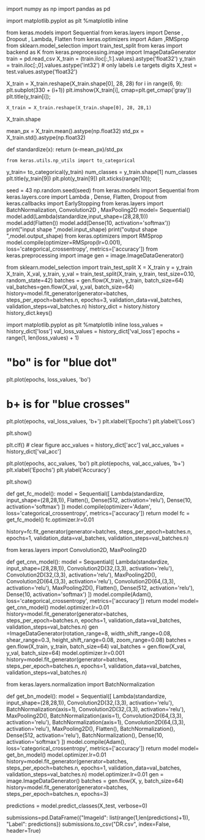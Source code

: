 
import numpy as np 
import pandas as pd 

import matplotlib.pyplot as plt
%matplotlib inline

from keras.models import Sequential
from keras.layers import Dense , Dropout , Lambda, Flatten
from keras.optimizers import Adam ,RMSprop
from sklearn.model_selection import train_test_split
from keras import  backend as K
from keras.preprocessing.image import ImageDataGenerator
train = pd.read_csv
X_train = (train.iloc[:,1:].values).astype('float32')
y_train = train.iloc[:,0].values.astype('int32') # only labels i.e targets digits
X_test = test.values.astype('float32')

X_train = X_train.reshape(X_train.shape[0], 28, 28)
for i in range(6, 9):
    plt.subplot(330 + (i+1))
    plt.imshow(X_train[i], cmap=plt.get_cmap('gray'))
    plt.title(y_train[i]);

    X_train = X_train.reshape(X_train.shape[0], 28, 28,1)
X_train.shape

mean_px = X_train.mean().astype(np.float32)
std_px = X_train.std().astype(np.float32)

def standardize(x): 
    return (x-mean_px)/std_px

    from keras.utils.np_utils import to_categorical
y_train= to_categorical(y_train)
num_classes = y_train.shape[1]
num_classes
plt.title(y_train[9])
plt.plot(y_train[9])
plt.xticks(range(10));

seed = 43
np.random.seed(seed)
from keras.models import  Sequential
from keras.layers.core import  Lambda , Dense, Flatten, Dropout
from keras.callbacks import EarlyStopping
from keras.layers import BatchNormalization, Convolution2D , MaxPooling2D
model= Sequential()
model.add(Lambda(standardize,input_shape=(28,28,1)))
model.add(Flatten())
model.add(Dense(10, activation='softmax'))
print("input shape ",model.input_shape)
print("output shape ",model.output_shape)
from keras.optimizers import RMSprop
model.compile(optimizer=RMSprop(lr=0.001),
 loss='categorical_crossentropy',
 metrics=['accuracy'])
 from keras.preprocessing import image
gen = image.ImageDataGenerator()

from sklearn.model_selection import train_test_split
X = X_train
y = y_train
X_train, X_val, y_train, y_val = train_test_split(X_train, y_train, test_size=0.10, random_state=42)
batches = gen.flow(X_train, y_train, batch_size=64)
val_batches=gen.flow(X_val, y_val, batch_size=64)
history=model.fit_generator(generator=batches, steps_per_epoch=batches.n, epochs=3, 
                    validation_data=val_batches, validation_steps=val_batches.n)
history_dict = history.history
history_dict.keys()

import matplotlib.pyplot as plt
%matplotlib inline
loss_values = history_dict['loss']
val_loss_values = history_dict['val_loss']
epochs = range(1, len(loss_values) + 1)

# "bo" is for "blue dot"
plt.plot(epochs, loss_values, 'bo')
# b+ is for "blue crosses"
plt.plot(epochs, val_loss_values, 'b+')
plt.xlabel('Epochs')
plt.ylabel('Loss')

plt.show()

plt.clf()   # clear figure
acc_values = history_dict['acc']
val_acc_values = history_dict['val_acc']

plt.plot(epochs, acc_values, 'bo')
plt.plot(epochs, val_acc_values, 'b+')
plt.xlabel('Epochs')
plt.ylabel('Accuracy')

plt.show()


def get_fc_model():
    model = Sequential([
        Lambda(standardize, input_shape=(28,28,1)),
        Flatten(),
        Dense(512, activation='relu'),
        Dense(10, activation='softmax')
        ])
    model.compile(optimizer='Adam', loss='categorical_crossentropy',
                  metrics=['accuracy'])
    return model
fc = get_fc_model()
fc.optimizer.lr=0.01

history=fc.fit_generator(generator=batches, steps_per_epoch=batches.n, epochs=1, 
                    validation_data=val_batches, validation_steps=val_batches.n)

from keras.layers import Convolution2D, MaxPooling2D

def get_cnn_model():
    model = Sequential([
        Lambda(standardize, input_shape=(28,28,1)),
        Convolution2D(32,(3,3), activation='relu'),
        Convolution2D(32,(3,3), activation='relu'),
        MaxPooling2D(),
        Convolution2D(64,(3,3), activation='relu'),
        Convolution2D(64,(3,3), activation='relu'),
        MaxPooling2D(),
        Flatten(),
        Dense(512, activation='relu'),
        Dense(10, activation='softmax')
        ])
    model.compile(Adam(), loss='categorical_crossentropy',
                  metrics=['accuracy'])
    return model
model= get_cnn_model()
model.optimizer.lr=0.01
history=model.fit_generator(generator=batches, steps_per_epoch=batches.n, epochs=1, 
                    validation_data=val_batches, validation_steps=val_batches.n)
gen =ImageDataGenerator(rotation_range=8, width_shift_range=0.08, shear_range=0.3,
                               height_shift_range=0.08, zoom_range=0.08)
batches = gen.flow(X_train, y_train, batch_size=64)
val_batches = gen.flow(X_val, y_val, batch_size=64)
model.optimizer.lr=0.001
history=model.fit_generator(generator=batches, steps_per_epoch=batches.n, epochs=1, 
                    validation_data=val_batches, validation_steps=val_batches.n)

from keras.layers.normalization import BatchNormalization

def get_bn_model():
    model = Sequential([
        Lambda(standardize, input_shape=(28,28,1)),
        Convolution2D(32,(3,3), activation='relu'),
        BatchNormalization(axis=1),
        Convolution2D(32,(3,3), activation='relu'),
        MaxPooling2D(),
        BatchNormalization(axis=1),
        Convolution2D(64,(3,3), activation='relu'),
        BatchNormalization(axis=1),
        Convolution2D(64,(3,3), activation='relu'),
        MaxPooling2D(),
        Flatten(),
        BatchNormalization(),
        Dense(512, activation='relu'),
        BatchNormalization(),
        Dense(10, activation='softmax')
        ])
    model.compile(Adam(), loss='categorical_crossentropy', metrics=['accuracy'])
    return model
model= get_bn_model()
model.optimizer.lr=0.01
history=model.fit_generator(generator=batches, steps_per_epoch=batches.n, epochs=1, 
                    validation_data=val_batches, validation_steps=val_batches.n)
model.optimizer.lr=0.01
gen = image.ImageDataGenerator()
batches = gen.flow(X, y, batch_size=64)
history=model.fit_generator(generator=batches, steps_per_epoch=batches.n, epochs=3)

predictions = model.predict_classes(X_test, verbose=0)

submissions=pd.DataFrame({"ImageId": list(range(1,len(predictions)+1)),
                         "Label": predictions})
submissions.to_csv("DR.csv", index=False, header=True)

